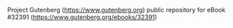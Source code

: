 Project Gutenberg (https://www.gutenberg.org) public repository for eBook #32391 (https://www.gutenberg.org/ebooks/32391)
